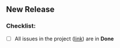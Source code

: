 ## New Release

### Checklist:
- [ ] All issues in the project ([link]()<!-- Link to the project-->) are in **Done**
